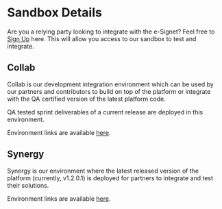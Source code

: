 # Sandbox Details

Are you a relying party looking to integrate with the e-Signet? Feel free to [Sign Up](https://forms.gle/sHteZEsKvPRXbUNw7) here. This will allow you access to our sandbox to test and integrate.

## Collab

Collab is our development integration environment which can be used by our partners and contributors to build on top of the platform or integrate with the QA certified version of the latest platform code.

QA tested sprint deliverables of a current release are deployed in this environment.

Environment links are available [here](https://collab.mosip.net/).

## Synergy

Synergy is our environment where the latest released version of the platform (currently, v1.2.0.1) is deployed for partners to integrate and test their solutions.


Environment links are available [here](https://synergy.mosip.net/).


